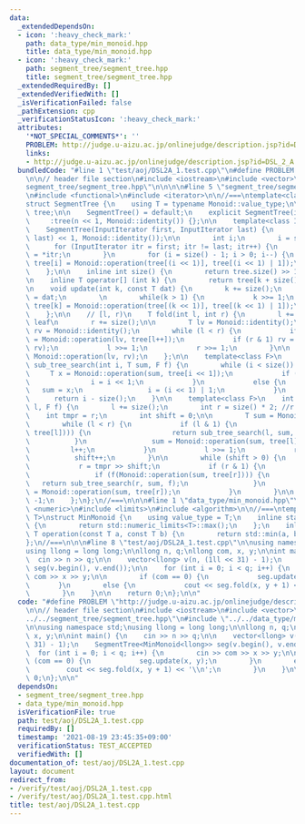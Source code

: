 ```yaml
---
data:
  _extendedDependsOn:
  - icon: ':heavy_check_mark:'
    path: data_type/min_monoid.hpp
    title: data_type/min_monoid.hpp
  - icon: ':heavy_check_mark:'
    path: segment_tree/segment_tree.hpp
    title: segment_tree/segment_tree.hpp
  _extendedRequiredBy: []
  _extendedVerifiedWith: []
  _isVerificationFailed: false
  _pathExtension: cpp
  _verificationStatusIcon: ':heavy_check_mark:'
  attributes:
    '*NOT_SPECIAL_COMMENTS*': ''
    PROBLEM: http://judge.u-aizu.ac.jp/onlinejudge/description.jsp?id=DSL_2_A
    links:
    - http://judge.u-aizu.ac.jp/onlinejudge/description.jsp?id=DSL_2_A
  bundledCode: "#line 1 \"test/aoj/DSL2A_1.test.cpp\"\n#define PROBLEM \"http://judge.u-aizu.ac.jp/onlinejudge/description.jsp?id=DSL_2_A\"\
    \n\n// header file section\n#include <iostream>\n#include <vector>\n#line 1 \"\
    segment_tree/segment_tree.hpp\"\n\n\n\n#line 5 \"segment_tree/segment_tree.hpp\"\
    \n#include <functional>\n#include <iterator>\n\n//===\ntemplate<class Monoid>\n\
    struct SegmentTree {\n    using T = typename Monoid::value_type;\n\n    std::vector<T>\
    \ tree;\n\n    SegmentTree() = default;\n    explicit SegmentTree(int n)\n   \
    \     :tree(n << 1, Monoid::identity()) {};\n\n    template<class InputIterator>\n\
    \    SegmentTree(InputIterator first, InputIterator last) {\n        tree.assign(distance(first,\
    \ last) << 1, Monoid::identity());\n\n        int i;\n        i = size();\n  \
    \      for (InputIterator itr = first; itr != last; itr++) {\n            tree[i++]\
    \ = *itr;\n        }\n        for (i = size() - 1; i > 0; i--) {\n           \
    \ tree[i] = Monoid::operation(tree[(i << 1)], tree[(i << 1) | 1]);\n        }\n\
    \    };\n\n    inline int size() {\n        return tree.size() >> 1;\n    };\n\
    \n    inline T operator[] (int k) {\n        return tree[k + size()];\n    };\n\
    \n    void update(int k, const T dat) {\n        k += size();\n        tree[k]\
    \ = dat;\n        \n        while(k > 1) {\n            k >>= 1;\n           \
    \ tree[k] = Monoid::operation(tree[(k << 1)], tree[(k << 1) | 1]);\n        }\n\
    \    };\n\n    // [l, r)\n    T fold(int l, int r) {\n        l += size(); //points\
    \ leaf\n        r += size();\n\n        T lv = Monoid::identity();\n        T\
    \ rv = Monoid::identity();\n        while (l < r) {\n            if (l & 1) lv\
    \ = Monoid::operation(lv, tree[l++]);\n            if (r & 1) rv = Monoid::operation(tree[--r],\
    \ rv);\n            l >>= 1;\n            r >>= 1;\n        }\n\n        return\
    \ Monoid::operation(lv, rv);\n    };\n\n    template<class F>\n    inline int\
    \ sub_tree_search(int i, T sum, F f) {\n        while (i < size()) {\n       \
    \     T x = Monoid::operation(sum, tree[i << 1]);\n            if (f(x)) {\n \
    \               i = i << 1;\n            }\n            else {\n             \
    \   sum = x;\n                i = (i << 1) | 1;\n            }\n        }\n  \
    \      return i - size();\n    }\n\n    template<class F>\n    int search(int\
    \ l, F f) {\n        l += size();\n        int r = size() * 2; //r = n;\n    \
    \    int tmpr = r;\n        int shift = 0;\n\n        T sum = Monoid::identity();\n\
    \        while (l < r) {\n            if (l & 1) {\n                if (f(Monoid::operation(sum,\
    \ tree[l]))) {\n                    return sub_tree_search(l, sum, f);\n     \
    \           }\n                sum = Monoid::operation(sum, tree[l]);\n      \
    \          l++;\n            }\n            l >>= 1;\n            r >>= 1;\n \
    \           shift++;\n        }\n\n        while (shift > 0) {\n            shift--;\n\
    \            r = tmpr >> shift;\n            if (r & 1) {\n                r--;\n\
    \                if (f(Monoid::operation(sum, tree[r]))) {\n                 \
    \   return sub_tree_search(r, sum, f);\n                }\n                sum\
    \ = Monoid::operation(sum, tree[r]);\n            }\n        }\n\n        return\
    \ -1;\n    };\n};\n//===\n\n\n#line 1 \"data_type/min_monoid.hpp\"\n\n\n\n#include\
    \ <numeric>\n#include <limits>\n#include <algorithm>\n\n//===\ntemplate<class\
    \ T>\nstruct MinMonoid {\n    using value_type = T;\n    inline static T identity()\
    \ {\n        return std::numeric_limits<T>::max();\n    };\n    inline static\
    \ T operation(const T a, const T b) {\n        return std::min(a, b);\n    };\n\
    };\n//===\n\n\n#line 8 \"test/aoj/DSL2A_1.test.cpp\"\n\nusing namespace std;\n\
    using llong = long long;\n\nllong n, q;\nllong com, x, y;\n\nint main() {\n  \
    \  cin >> n >> q;\n\n    vector<llong> v(n, (1ll << 31) - 1);\n    SegmentTree<MinMonoid<llong>>\
    \ seg(v.begin(), v.end());\n\n    for (int i = 0; i < q; i++) {\n        cin >>\
    \ com >> x >> y;\n\n        if (com == 0) {\n            seg.update(x, y);\n \
    \       }\n        else {\n            cout << seg.fold(x, y + 1) << '\\n';\n\
    \        }\n    }\n\n    return 0;\n};\n\n"
  code: "#define PROBLEM \"http://judge.u-aizu.ac.jp/onlinejudge/description.jsp?id=DSL_2_A\"\
    \n\n// header file section\n#include <iostream>\n#include <vector>\n#include \"\
    ../../segment_tree/segment_tree.hpp\"\n#include \"../../data_type/min_monoid.hpp\"\
    \n\nusing namespace std;\nusing llong = long long;\n\nllong n, q;\nllong com,\
    \ x, y;\n\nint main() {\n    cin >> n >> q;\n\n    vector<llong> v(n, (1ll <<\
    \ 31) - 1);\n    SegmentTree<MinMonoid<llong>> seg(v.begin(), v.end());\n\n  \
    \  for (int i = 0; i < q; i++) {\n        cin >> com >> x >> y;\n\n        if\
    \ (com == 0) {\n            seg.update(x, y);\n        }\n        else {\n   \
    \         cout << seg.fold(x, y + 1) << '\\n';\n        }\n    }\n\n    return\
    \ 0;\n};\n\n"
  dependsOn:
  - segment_tree/segment_tree.hpp
  - data_type/min_monoid.hpp
  isVerificationFile: true
  path: test/aoj/DSL2A_1.test.cpp
  requiredBy: []
  timestamp: '2021-08-19 23:45:35+09:00'
  verificationStatus: TEST_ACCEPTED
  verifiedWith: []
documentation_of: test/aoj/DSL2A_1.test.cpp
layout: document
redirect_from:
- /verify/test/aoj/DSL2A_1.test.cpp
- /verify/test/aoj/DSL2A_1.test.cpp.html
title: test/aoj/DSL2A_1.test.cpp
---
```

